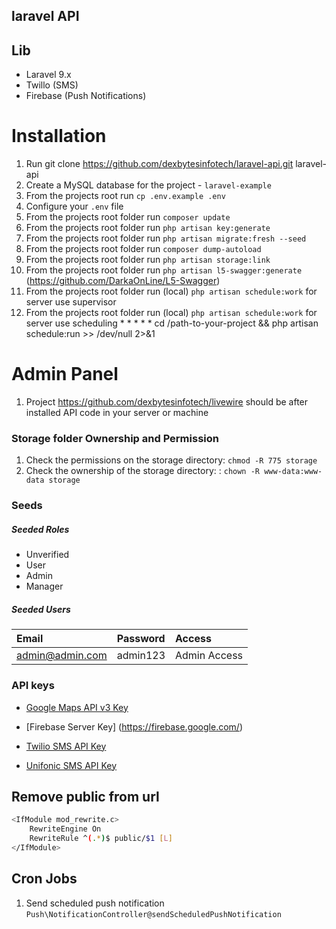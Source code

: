 ## laravel API

## Lib
- Laravel 9.x
- Twillo (SMS)
- Firebase (Push Notifications)

# Installation
1.  Run git clone https://github.com/dexbytesinfotech/laravel-api.git laravel-api
2.  Create a MySQL database for the project - `laravel-example`
3.  From the projects root run `cp .env.example .env`
4.  Configure your `.env` file   
5.  From the projects root folder run `composer update`
6.  From the projects root folder run `php artisan key:generate`
7.  From the projects root folder run `php artisan migrate:fresh --seed`
8.  From the projects root folder run `composer dump-autoload`
9.  From the projects root folder run `php artisan storage:link`
10. From the projects root folder run `php artisan l5-swagger:generate` (https://github.com/DarkaOnLine/L5-Swagger)
11. From the projects root folder run (local) `php artisan schedule:work` for server use supervisor
12. From the projects root folder run (local) `php artisan schedule:work` for server use scheduling * * * * * cd /path-to-your-project && php artisan schedule:run >> /dev/null 2>&1


# Admin Panel 
1. Project https://github.com/dexbytesinfotech/livewire should be after installed API code in your server or machine

### Storage folder Ownership and Permission
1. Check the permissions on the storage directory: `chmod -R 775 storage`    
1. Check the ownership of the storage directory: : `chown -R www-data:www-data storage`

### Seeds
##### Seeded Roles
  * Unverified
  * User
  * Admin
  * Manager

##### Seeded Users

|Email|Password|Access|
|:------------|:------------|:------------|
|admin@admin.com|admin123|Admin Access|

### API keys

-   [Google Maps API v3 Key](https://developers.google.com/maps/documentation/javascript/get-api-key#get-an-api-key)

-   [Firebase Server Key] (https://firebase.google.com/)

-   [Twilio SMS API Key](https://www.twilio.com/blog/create-sms-portal-laravel-php-twilio)

-   [Unifonic SMS API Key](https://docs.unifonic.com/docs/getting-sms-application-1)

## Remove public from url
```bash
<IfModule mod_rewrite.c>
	RewriteEngine On
	RewriteRule ^(.*)$ public/$1 [L]
</IfModule>
```
## Cron Jobs
1. Send scheduled push notification `Push\NotificationController@sendScheduledPushNotification`
 
 